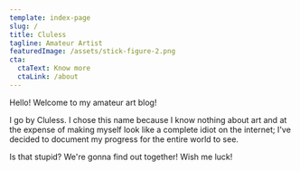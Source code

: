 ```yaml
---
template: index-page
slug: /
title: Cluless
tagline: Amateur Artist
featuredImage: /assets/stick-figure-2.png
cta:
  ctaText: Know more
  ctaLink: /about
---
```

Hello! Welcome to my amateur art blog!

I go by Cluless. I chose this name because I know nothing about art and at the expense of making myself look like a complete idiot on the internet; I've decided to document my progress for the entire world to see.

Is that stupid? We're gonna find out together! Wish me luck!